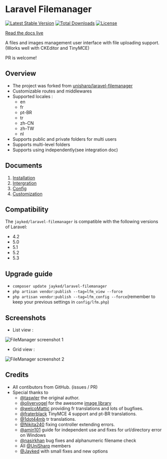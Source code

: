 # Laravel Filemanager

[![Latest Stable Version](https://poser.pugx.org/jayked/laravel-filemanager/version?format=flat)](https://packagist.org/packages/jayked/laravel-filemanager)
[![Total Downloads](https://poser.pugx.org/jayked/laravel-filemanager/downloads?format=flat)](https://packagist.org/packages/jayked/laravel-filemanager)
[![License](https://poser.pugx.org/jayked/laravel-filemanager/license?format=flat)](https://packagist.org/packages/jayked/laravel-filemanager)

[Read the docs live](http://jayked.github.io/laravel-filemanager)

A files and images management user interface with file uploading support. (Works well with CKEditor and TinyMCE)

PR is welcome!

## Overview

 * The project was forked from [unisharp/laravel-filemanager](http://packalyst.com/packages/package/unisharp/laravel-filemanager)
 * Customizable routes and middlewares
 * Supported locales :
    - en
    - fr
    - pt-BR
    - tr
    - zh-CN
    - zh-TW
    - nl
 * Supports public and private folders for multi users
 * Supports multi-level folders
 * Supports using independently(see integration doc)

## Documents

  1. [Installation](https://github.com/Jayked/laravel-filemanager/blob/master/doc/installation.md)
  1. [Intergration](https://github.com/Jayked/laravel-filemanager/blob/master/doc/integration.md)
  1. [Config](https://github.com/Jayked/laravel-filemanager/blob/master/doc/config.md)
  1. [Customization](https://github.com/Jayked/laravel-filemanager/blob/master/doc/customization.md)
  
## Compatibility

The `jayked/laravel-filemanager` is compatible with the following versions of Laravel:
  - 4.2
  - 5.0
  - 5.1
  - 5.2
  - 5.3

## Upgrade guide
  * `composer update jayked/laravel-filemanager`
  * `php artisan vendor:publish --tag=lfm_view --force`
  * `php artisan vendor:publish --tag=lfm_config --force`(remember to keep your previous settings in `config/lfm.php`)

## Screenshots

  * List view :

![FileManager screenshot 1](http://jayked.github.io/laravel-filemanager/filemanager2.png)

  * Grid view :

![FileManager screenshot 2](http://jayked.github.io/laravel-filemanager/filemanager1.png)

## Credits
 * All contibutors from GitHub. (issues / PR)
 * Special thanks to
   * [@taswler](https://github.com/tsawler) the original author.
   * [@olivervogel](https://github.com/olivervogel) for the awesome [image library](https://github.com/Intervention/image)
   * [@welcoMattic](https://github.com/welcoMattic) providing fr translations and lots of bugfixes.
   * [@fraterblack](https://github.com/fraterblack) TinyMCE 4 support and pt-BR translations.
   * [@1dot44mb](https://github.com/1dot44mb) tr translations.
   * [@Nikita240](https://github.com/Nikita240) fixing controller extending errors.
   * [@amin101](https://github.com/amin101) guide for independent use and fixes for url/directory error on Windows
   * [@nasirkhan](https://github.com/nasirkhan) bug fixes and alphanumeric filename check
   * All [@UniSharp](https://github.com/UniSharp) members
   * [@Jayked](https://github.com/Jayked) with small fixes and new options
